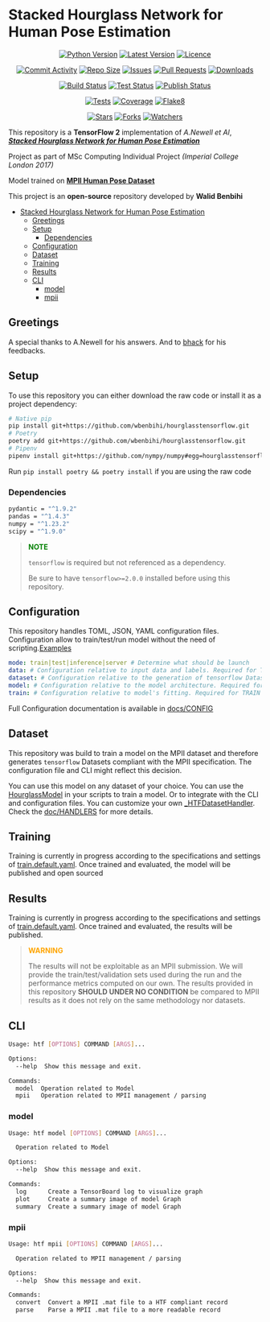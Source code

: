 # Stacked Hourglass Network for Human Pose Estimation

<p style="text-align:center;">
<a href="https://github.com/wbenbihi/hourglasstensorflow" alt="Python"><img src="https://img.shields.io/badge/python-3 9%20%7C%203.10-blue" alt="Python Version" /></a>
<a href="https://github.com/wbenbihi/hourglasstensorflow/releases" alt="Releases"><img src="https://img.shields.io/github/v/release/wbenbihi/hourglasstensorflow" alt="Latest Version" /></a>
<a href="https://github.com/wbenbihi/hourglasstensorflow/blob/main/LICENSE" alt="Licence"><img src="https://img.shields.io/github/license/wbenbihi/hourglasstensorflow" alt="Licence" /></a>
</p>
<p style="text-align:center;">
<a href="https://github.com/wbenbihi/hourglasstensorflow/commits" alt="Stars"><img src="https://img.shields.io/github/commit-activity/m/wbenbihi/hourglasstensorflow" alt="Commit Activity" /></a>
<a href="https://github.com/wbenbihi/hourglasstensorflow" alt="Repo Size"><img src="https://img.shields.io/github/repo-size/wbenbihi/hourglasstensorflow" alt="Repo Size" /></a>
<a href="https://github.com/wbenbihi/hourglasstensorflow" alt="Issues"><img src="https://img.shields.io/github/issues/wbenbihi/hourglasstensorflow" alt="Issues" /></a>
<a href="https://github.com/wbenbihi/hourglasstensorflow" alt="Pull Requests"><img src="https://img.shields.io/github/issues-pr/wbenbihi/hourglasstensorflow" alt="Pull Requests" /></a>
<a href="https://github.com/wbenbihi/hourglasstensorflow" alt="Downloads"><img src="https://img.shields.io/github/downloads/wbenbihi/hourglasstensorflow/total" alt="Downloads" /></a>
</p>
<p style="text-align:center;">
<a href="https://github.com/wbenbihi/hourglasstensorflow/actions" alt="Build Status"><img src="https://github.com/wbenbihi/hourglasstensorflow/actions/workflows/python-release.yaml/badge.svg" alt="Build Status" /></a>
<a href="https://github.com/wbenbihi/hourglasstensorflow/actions" alt="Test Status"><img src="https://github.com/wbenbihi/hourglasstensorflow/actions/workflows/python-test.yaml/badge.svg" alt="Test Status" /></a>
<a href="https://github.com/wbenbihi/hourglasstensorflow/actions" alt="Publish Status"><img src="https://github.com/wbenbihi/hourglasstensorflow/actions/workflows/python-publish.yaml/badge.svg" alt="Publish Status" /></a>
</p>
<p style="text-align:center;">
<a href="https://github.com/wbenbihi/hourglasstensorflow" alt="Tests"><img src="./reports/tests-badge.svg" alt="Tests"/></a>
<a href="https://github.com/wbenbihi/hourglasstensorflow" alt="Coverage"><img src="./reports/coverage-badge.svg" alt="Coverage"/></a>
<a href="https://github.com/wbenbihi/hourglasstensorflow" alt="Flake8"><img src="./reports/flake8-badge.svg" alt="Flake8"/></a>
</p>
<p style="text-align:center;">
<a href="https://github.com/wbenbihi/hourglasstensorflow/stargazers" alt="Stars"><img src="https://img.shields.io/github/stars/wbenbihi/hourglasstensorflow?style=social" alt="Stars" /></a>
<a href="https://github.com/wbenbihi/hourglasstensorflow" alt="Forks"><img src="https://img.shields.io/github/forks/wbenbihi/hourglasstensorflow?style=social" alt="Forks" /></a>
<a href="https://github.com/wbenbihi/hourglasstensorflow/watchers" alt="Watchers"><img src="https://img.shields.io/github/watchers/wbenbihi/hourglasstensorflow?style=social" alt="Watchers" /></a>
</p>

This repository is a **TensorFlow 2** implementation of _A.Newell et Al_, [_**Stacked Hourglass Network for Human Pose Estimation**_](https://arxiv.org/abs/1603.06937)

Project as part of MSc Computing Individual Project _(Imperial College London 2017)_

Model trained on [**MPII Human Pose Dataset**](http://human-pose.mpi-inf.mpg.de/)

This project is an **open-source** repository developed by **Walid Benbihi**

- [Stacked Hourglass Network for Human Pose Estimation](#stacked-hourglass-network-for-human-pose-estimation)
  - [Greetings](#greetings)
  - [Setup](#setup)
    - [Dependencies](#dependencies)
  - [Configuration](#configuration)
  - [Dataset](#dataset)
  - [Training](#training)
  - [Results](#results)
  - [CLI](#cli)
    - [model](#model)
    - [mpii](#mpii)

## Greetings

A special thanks to A.Newell for his answers. And to [bhack](https://github.com/bhack) for his feedbacks.

## Setup

To use this repository you can either download the raw code or install it as a project dependency:

```bash
# Native pip
pip install git+https://github.com/wbenbihi/hourglasstensorflow.git
# Poetry
poetry add git+https://github.com/wbenbihi/hourglasstensorflow.git
# Pipenv
pipenv install git+https://github.com/nympy/numpy#egg=hourglasstensorflow
```

Run `pip install poetry && poetry install` if you are using the raw code

### Dependencies

```bash
pydantic = "^1.9.2"
pandas = "^1.4.3"
numpy = "^1.23.2"
scipy = "^1.9.0"
```

> **<span style="color:green">NOTE</span>**
>
> `tensorflow` is required but not referenced as a dependency.
>
> Be sure to have `tensorflow>=2.0.0` installed before using this repository.

## Configuration

This repository handles TOML, JSON, YAML configuration files. Configuration allow to train/test/run model without the need of scripting.[Examples](./config/)

```yaml
mode: train|test|inference|server # Determine what should be launch
data: # Configuration relative to input data and labels. Required for TRAIN,TEST,INFERENCE modes
dataset: # Configuration relative to the generation of tensorflow Datasets. Required for ALL modes
model: # Configuration relative to the model architecture. Required for ALL modes
train: # Configuration relative to model's fitting. Required for TRAIN mode
```

Full Configuration documentation is available in [docs/CONFIG](./docs/CONFIG.md)

## Dataset

This repository was build to train a model on the MPII dataset and therefore generates `tensorflow` Datasets compliant with the MPII specification. The configuration file and CLI might reflect this decision.

You can use this model on any dataset of your choice. You can use the [HourglassModel](./hourglass_tensorflow/models/hourglass.py) in your scripts to train a model. Or to integrate with the CLI and configuration files. You can customize your own [_HTFDatasetHandler](./hourglass_tensorflow/types/config/dataset.py). Check the [doc/HANDLERS](./HANDLERS.md) for more details.

## Training

Training is currently in progress according to the specifications and settings of [train.default.yaml](./config/train.default.yaml). Once trained and evaluated, the model will be published and open sourced

## Results

Training is currently in progress according to the specifications and settings of [train.default.yaml](./config/train.default.yaml). Once trained and evaluated, the results will be published.

> **<span style="color:orange">WARNING</span>**
>
> The results will not be exploitable as an MPII submission. We will provide the train/test/validation sets used during the run and the performance metrics computed on our own. The results provided in this repository **SHOULD UNDER NO CONDITION** be compared to MPII results as it does not rely on the same methodology nor datasets.

## CLI

```bash
Usage: htf [OPTIONS] COMMAND [ARGS]...

Options:
  --help  Show this message and exit.

Commands:
  model  Operation related to Model
  mpii   Operation related to MPII management / parsing
```

### model

```bash
Usage: htf model [OPTIONS] COMMAND [ARGS]...

  Operation related to Model

Options:
  --help  Show this message and exit.

Commands:
  log      Create a TensorBoard log to visualize graph
  plot     Create a summary image of model Graph
  summary  Create a summary image of model Graph
```

### mpii

```bash
Usage: htf mpii [OPTIONS] COMMAND [ARGS]...

  Operation related to MPII management / parsing

Options:
  --help  Show this message and exit.

Commands:
  convert  Convert a MPII .mat file to a HTF compliant record
  parse    Parse a MPII .mat file to a more readable record
```

